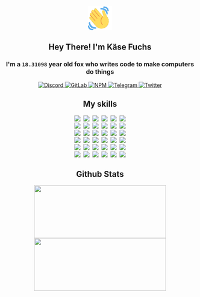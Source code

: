 <div><p align=center><img src=./resources/images/wave.gif width=64px height=64px></p><h2 align=center>Hey There! I'm Käse Fuchs</h2><h3 align=center>I'm a <code>18.31098</code> year old fox who writes code to make computers do things</h3><p align=center><a href=https://discord.com/users/507526681125322772><img alt=Discord src="https://img.shields.io/badge/Discord-5865F2?logo=discord&logoColor=white&style=flat-square#98108ab152de995902782cda2af3fbdf"> </a><a href=https://gitlab.com/kasefuchs><img alt=GitLab src="https://img.shields.io/badge/GitLab-330F63?logo=gitlab&logoColor=white&style=flat-square#98108ab152de995902782cda2af3fbdf"> </a><a href=https://npmjs.com/~kasefuchs><img alt=NPM src="https://img.shields.io/badge/NPM-CB3837?logo=npm&logoColor=white&style=flat-square#98108ab152de995902782cda2af3fbdf"> </a><a href=https://t.me/kasefuchs><img alt=Telegram src="https://img.shields.io/badge/Telegram-2CA5E0?logo=telegram&logoColor=white&style=flat-square#98108ab152de995902782cda2af3fbdf"> </a><a href=https://twitter.com/kasefuchs><img alt=Twitter src="https://img.shields.io/badge/Twitter-1DA1F2?logo=twitter&logoColor=white&style=flat-square#98108ab152de995902782cda2af3fbdf"></a></p><h2 align=center>My skills</h2><p align=center><a href=https://aws.amazon.com/ ><picture><source srcset="https://skillicons.dev/icons?i=aws&theme=dark#98108ab152de995902782cda2af3fbdf" media="(prefers-color-scheme: dark)"><source srcset="https://skillicons.dev/icons?i=aws&theme=light#98108ab152de995902782cda2af3fbdf" media="(prefers-color-scheme: light), (prefers-color-scheme: no-preference)"><img src="https://skillicons.dev/icons?i=aws&theme=light#98108ab152de995902782cda2af3fbdf"></picture></a>&nbsp;&nbsp;<a href=https://en.wikipedia.org/wiki/Bash_(Unix_shell)><picture><source srcset="https://skillicons.dev/icons?i=bash&theme=dark#98108ab152de995902782cda2af3fbdf" media="(prefers-color-scheme: dark)"><source srcset="https://skillicons.dev/icons?i=bash&theme=light#98108ab152de995902782cda2af3fbdf" media="(prefers-color-scheme: light), (prefers-color-scheme: no-preference)"><img src="https://skillicons.dev/icons?i=bash&theme=light#98108ab152de995902782cda2af3fbdf"></picture></a>&nbsp;&nbsp;<a href=https://discord.com/developers/docs><picture><source srcset="https://skillicons.dev/icons?i=bots&theme=dark#98108ab152de995902782cda2af3fbdf" media="(prefers-color-scheme: dark)"><source srcset="https://skillicons.dev/icons?i=bots&theme=light#98108ab152de995902782cda2af3fbdf" media="(prefers-color-scheme: light), (prefers-color-scheme: no-preference)"><img src="https://skillicons.dev/icons?i=bots&theme=light#98108ab152de995902782cda2af3fbdf"></picture></a>&nbsp;&nbsp;<a href=https://www.cloudflare.com/ ><picture><source srcset="https://skillicons.dev/icons?i=cloudflare&theme=dark#98108ab152de995902782cda2af3fbdf" media="(prefers-color-scheme: dark)"><source srcset="https://skillicons.dev/icons?i=cloudflare&theme=light#98108ab152de995902782cda2af3fbdf" media="(prefers-color-scheme: light), (prefers-color-scheme: no-preference)"><img src="https://skillicons.dev/icons?i=cloudflare&theme=light#98108ab152de995902782cda2af3fbdf"></picture></a>&nbsp;&nbsp;<a href=https://en.wikipedia.org/wiki/CSS><picture><source srcset="https://skillicons.dev/icons?i=css&theme=dark#98108ab152de995902782cda2af3fbdf" media="(prefers-color-scheme: dark)"><source srcset="https://skillicons.dev/icons?i=css&theme=light#98108ab152de995902782cda2af3fbdf" media="(prefers-color-scheme: light), (prefers-color-scheme: no-preference)"><img src="https://skillicons.dev/icons?i=css&theme=light#98108ab152de995902782cda2af3fbdf"></picture></a>&nbsp;&nbsp;<a href=https://www.docker.com/ ><picture><source srcset="https://skillicons.dev/icons?i=docker&theme=dark#98108ab152de995902782cda2af3fbdf" media="(prefers-color-scheme: dark)"><source srcset="https://skillicons.dev/icons?i=docker&theme=light#98108ab152de995902782cda2af3fbdf" media="(prefers-color-scheme: light), (prefers-color-scheme: no-preference)"><img src="https://skillicons.dev/icons?i=docker&theme=light#98108ab152de995902782cda2af3fbdf"></picture></a><br><a href=https://www.electronjs.org/ ><picture><source srcset="https://skillicons.dev/icons?i=electron&theme=dark#98108ab152de995902782cda2af3fbdf" media="(prefers-color-scheme: dark)"><source srcset="https://skillicons.dev/icons?i=electron&theme=light#98108ab152de995902782cda2af3fbdf" media="(prefers-color-scheme: light), (prefers-color-scheme: no-preference)"><img src="https://skillicons.dev/icons?i=electron&theme=light#98108ab152de995902782cda2af3fbdf"></picture></a>&nbsp;&nbsp;<a href=https://expressjs.com/ ><picture><source srcset="https://skillicons.dev/icons?i=express&theme=dark#98108ab152de995902782cda2af3fbdf" media="(prefers-color-scheme: dark)"><source srcset="https://skillicons.dev/icons?i=express&theme=light#98108ab152de995902782cda2af3fbdf" media="(prefers-color-scheme: light), (prefers-color-scheme: no-preference)"><img src="https://skillicons.dev/icons?i=express&theme=light#98108ab152de995902782cda2af3fbdf"></picture></a>&nbsp;&nbsp;<a href=https://www.figma.com/ ><picture><source srcset="https://skillicons.dev/icons?i=figma&theme=dark#98108ab152de995902782cda2af3fbdf" media="(prefers-color-scheme: dark)"><source srcset="https://skillicons.dev/icons?i=figma&theme=light#98108ab152de995902782cda2af3fbdf" media="(prefers-color-scheme: light), (prefers-color-scheme: no-preference)"><img src="https://skillicons.dev/icons?i=figma&theme=light#98108ab152de995902782cda2af3fbdf"></picture></a>&nbsp;&nbsp;<a href=https://firebase.google.com/ ><picture><source srcset="https://skillicons.dev/icons?i=firebase&theme=dark#98108ab152de995902782cda2af3fbdf" media="(prefers-color-scheme: dark)"><source srcset="https://skillicons.dev/icons?i=firebase&theme=light#98108ab152de995902782cda2af3fbdf" media="(prefers-color-scheme: light), (prefers-color-scheme: no-preference)"><img src="https://skillicons.dev/icons?i=firebase&theme=light#98108ab152de995902782cda2af3fbdf"></picture></a>&nbsp;&nbsp;<a href=https://flask.palletsprojects.com/ ><picture><source srcset="https://skillicons.dev/icons?i=flask&theme=dark#98108ab152de995902782cda2af3fbdf" media="(prefers-color-scheme: dark)"><source srcset="https://skillicons.dev/icons?i=flask&theme=light#98108ab152de995902782cda2af3fbdf" media="(prefers-color-scheme: light), (prefers-color-scheme: no-preference)"><img src="https://skillicons.dev/icons?i=flask&theme=light#98108ab152de995902782cda2af3fbdf"></picture></a>&nbsp;&nbsp;<a href=https://cloud.google.com/ ><picture><source srcset="https://skillicons.dev/icons?i=gcp&theme=dark#98108ab152de995902782cda2af3fbdf" media="(prefers-color-scheme: dark)"><source srcset="https://skillicons.dev/icons?i=gcp&theme=light#98108ab152de995902782cda2af3fbdf" media="(prefers-color-scheme: light), (prefers-color-scheme: no-preference)"><img src="https://skillicons.dev/icons?i=gcp&theme=light#98108ab152de995902782cda2af3fbdf"></picture></a><br><a href=https://git-scm.com/ ><picture><source srcset="https://skillicons.dev/icons?i=git&theme=dark#98108ab152de995902782cda2af3fbdf" media="(prefers-color-scheme: dark)"><source srcset="https://skillicons.dev/icons?i=git&theme=light#98108ab152de995902782cda2af3fbdf" media="(prefers-color-scheme: light), (prefers-color-scheme: no-preference)"><img src="https://skillicons.dev/icons?i=git&theme=light#98108ab152de995902782cda2af3fbdf"></picture></a>&nbsp;&nbsp;<a href=https://github.com/ ><picture><source srcset="https://skillicons.dev/icons?i=github&theme=dark#98108ab152de995902782cda2af3fbdf" media="(prefers-color-scheme: dark)"><source srcset="https://skillicons.dev/icons?i=github&theme=light#98108ab152de995902782cda2af3fbdf" media="(prefers-color-scheme: light), (prefers-color-scheme: no-preference)"><img src="https://skillicons.dev/icons?i=github&theme=light#98108ab152de995902782cda2af3fbdf"></picture></a>&nbsp;&nbsp;<a href=https://gitlab.com/ ><picture><source srcset="https://skillicons.dev/icons?i=gitlab&theme=dark#98108ab152de995902782cda2af3fbdf" media="(prefers-color-scheme: dark)"><source srcset="https://skillicons.dev/icons?i=gitlab&theme=light#98108ab152de995902782cda2af3fbdf" media="(prefers-color-scheme: light), (prefers-color-scheme: no-preference)"><img src="https://skillicons.dev/icons?i=gitlab&theme=light#98108ab152de995902782cda2af3fbdf"></picture></a>&nbsp;&nbsp;<a href=https://www.heroku.com/ ><picture><source srcset="https://skillicons.dev/icons?i=heroku&theme=dark#98108ab152de995902782cda2af3fbdf" media="(prefers-color-scheme: dark)"><source srcset="https://skillicons.dev/icons?i=heroku&theme=light#98108ab152de995902782cda2af3fbdf" media="(prefers-color-scheme: light), (prefers-color-scheme: no-preference)"><img src="https://skillicons.dev/icons?i=heroku&theme=light#98108ab152de995902782cda2af3fbdf"></picture></a>&nbsp;&nbsp;<a href=https://en.wikipedia.org/wiki/HTML><picture><source srcset="https://skillicons.dev/icons?i=html&theme=dark#98108ab152de995902782cda2af3fbdf" media="(prefers-color-scheme: dark)"><source srcset="https://skillicons.dev/icons?i=html&theme=light#98108ab152de995902782cda2af3fbdf" media="(prefers-color-scheme: light), (prefers-color-scheme: no-preference)"><img src="https://skillicons.dev/icons?i=html&theme=light#98108ab152de995902782cda2af3fbdf"></picture></a>&nbsp;&nbsp;<a href=https://en.wikipedia.org/wiki/JavaScript><picture><source srcset="https://skillicons.dev/icons?i=js&theme=dark#98108ab152de995902782cda2af3fbdf" media="(prefers-color-scheme: dark)"><source srcset="https://skillicons.dev/icons?i=js&theme=light#98108ab152de995902782cda2af3fbdf" media="(prefers-color-scheme: light), (prefers-color-scheme: no-preference)"><img src="https://skillicons.dev/icons?i=js&theme=light#98108ab152de995902782cda2af3fbdf"></picture></a><br><a href=https://en.wikipedia.org/wiki/Linux><picture><source srcset="https://skillicons.dev/icons?i=linux&theme=dark#98108ab152de995902782cda2af3fbdf" media="(prefers-color-scheme: dark)"><source srcset="https://skillicons.dev/icons?i=linux&theme=light#98108ab152de995902782cda2af3fbdf" media="(prefers-color-scheme: light), (prefers-color-scheme: no-preference)"><img src="https://skillicons.dev/icons?i=linux&theme=light#98108ab152de995902782cda2af3fbdf"></picture></a>&nbsp;&nbsp;<a href=https://mui.com/ ><picture><source srcset="https://skillicons.dev/icons?i=materialui&theme=dark#98108ab152de995902782cda2af3fbdf" media="(prefers-color-scheme: dark)"><source srcset="https://skillicons.dev/icons?i=materialui&theme=light#98108ab152de995902782cda2af3fbdf" media="(prefers-color-scheme: light), (prefers-color-scheme: no-preference)"><img src="https://skillicons.dev/icons?i=materialui&theme=light#98108ab152de995902782cda2af3fbdf"></picture></a>&nbsp;&nbsp;<a href=https://en.wikipedia.org/wiki/Markdown><picture><source srcset="https://skillicons.dev/icons?i=md&theme=dark#98108ab152de995902782cda2af3fbdf" media="(prefers-color-scheme: dark)"><source srcset="https://skillicons.dev/icons?i=md&theme=light#98108ab152de995902782cda2af3fbdf" media="(prefers-color-scheme: light), (prefers-color-scheme: no-preference)"><img src="https://skillicons.dev/icons?i=md&theme=light#98108ab152de995902782cda2af3fbdf"></picture></a>&nbsp;&nbsp;<a href=https://www.mongodb.com/ ><picture><source srcset="https://skillicons.dev/icons?i=mongodb&theme=dark#98108ab152de995902782cda2af3fbdf" media="(prefers-color-scheme: dark)"><source srcset="https://skillicons.dev/icons?i=mongodb&theme=light#98108ab152de995902782cda2af3fbdf" media="(prefers-color-scheme: light), (prefers-color-scheme: no-preference)"><img src="https://skillicons.dev/icons?i=mongodb&theme=light#98108ab152de995902782cda2af3fbdf"></picture></a>&nbsp;&nbsp;<a href=https://www.mysql.com/ ><picture><source srcset="https://skillicons.dev/icons?i=mysql&theme=dark#98108ab152de995902782cda2af3fbdf" media="(prefers-color-scheme: dark)"><source srcset="https://skillicons.dev/icons?i=mysql&theme=light#98108ab152de995902782cda2af3fbdf" media="(prefers-color-scheme: light), (prefers-color-scheme: no-preference)"><img src="https://skillicons.dev/icons?i=mysql&theme=light#98108ab152de995902782cda2af3fbdf"></picture></a>&nbsp;&nbsp;<a href=https://nextjs.org/ ><picture><source srcset="https://skillicons.dev/icons?i=nextjs&theme=dark#98108ab152de995902782cda2af3fbdf" media="(prefers-color-scheme: dark)"><source srcset="https://skillicons.dev/icons?i=nextjs&theme=light#98108ab152de995902782cda2af3fbdf" media="(prefers-color-scheme: light), (prefers-color-scheme: no-preference)"><img src="https://skillicons.dev/icons?i=nextjs&theme=light#98108ab152de995902782cda2af3fbdf"></picture></a><br><a href=https://nodejs.org/en/ ><picture><source srcset="https://skillicons.dev/icons?i=nodejs&theme=dark#98108ab152de995902782cda2af3fbdf" media="(prefers-color-scheme: dark)"><source srcset="https://skillicons.dev/icons?i=nodejs&theme=light#98108ab152de995902782cda2af3fbdf" media="(prefers-color-scheme: light), (prefers-color-scheme: no-preference)"><img src="https://skillicons.dev/icons?i=nodejs&theme=light#98108ab152de995902782cda2af3fbdf"></picture></a>&nbsp;&nbsp;<a href=https://www.postgresql.org/ ><picture><source srcset="https://skillicons.dev/icons?i=postgres&theme=dark#98108ab152de995902782cda2af3fbdf" media="(prefers-color-scheme: dark)"><source srcset="https://skillicons.dev/icons?i=postgres&theme=light#98108ab152de995902782cda2af3fbdf" media="(prefers-color-scheme: light), (prefers-color-scheme: no-preference)"><img src="https://skillicons.dev/icons?i=postgres&theme=light#98108ab152de995902782cda2af3fbdf"></picture></a>&nbsp;&nbsp;<a href=https://learn.microsoft.com/en-us/powershell/ ><picture><source srcset="https://skillicons.dev/icons?i=powershell&theme=dark#98108ab152de995902782cda2af3fbdf" media="(prefers-color-scheme: dark)"><source srcset="https://skillicons.dev/icons?i=powershell&theme=light#98108ab152de995902782cda2af3fbdf" media="(prefers-color-scheme: light), (prefers-color-scheme: no-preference)"><img src="https://skillicons.dev/icons?i=powershell&theme=light#98108ab152de995902782cda2af3fbdf"></picture></a>&nbsp;&nbsp;<a href=https://www.python.org/ ><picture><source srcset="https://skillicons.dev/icons?i=py&theme=dark#98108ab152de995902782cda2af3fbdf" media="(prefers-color-scheme: dark)"><source srcset="https://skillicons.dev/icons?i=py&theme=light#98108ab152de995902782cda2af3fbdf" media="(prefers-color-scheme: light), (prefers-color-scheme: no-preference)"><img src="https://skillicons.dev/icons?i=py&theme=light#98108ab152de995902782cda2af3fbdf"></picture></a>&nbsp;&nbsp;<a href=https://www.raspberrypi.org/ ><picture><source srcset="https://skillicons.dev/icons?i=raspberrypi&theme=dark#98108ab152de995902782cda2af3fbdf" media="(prefers-color-scheme: dark)"><source srcset="https://skillicons.dev/icons?i=raspberrypi&theme=light#98108ab152de995902782cda2af3fbdf" media="(prefers-color-scheme: light), (prefers-color-scheme: no-preference)"><img src="https://skillicons.dev/icons?i=raspberrypi&theme=light#98108ab152de995902782cda2af3fbdf"></picture></a>&nbsp;&nbsp;<a href=https://reactjs.org/ ><picture><source srcset="https://skillicons.dev/icons?i=react&theme=dark#98108ab152de995902782cda2af3fbdf" media="(prefers-color-scheme: dark)"><source srcset="https://skillicons.dev/icons?i=react&theme=light#98108ab152de995902782cda2af3fbdf" media="(prefers-color-scheme: light), (prefers-color-scheme: no-preference)"><img src="https://skillicons.dev/icons?i=react&theme=light#98108ab152de995902782cda2af3fbdf"></picture></a><br><a href=https://redux.js.org/ ><picture><source srcset="https://skillicons.dev/icons?i=redux&theme=dark#98108ab152de995902782cda2af3fbdf" media="(prefers-color-scheme: dark)"><source srcset="https://skillicons.dev/icons?i=redux&theme=light#98108ab152de995902782cda2af3fbdf" media="(prefers-color-scheme: light), (prefers-color-scheme: no-preference)"><img src="https://skillicons.dev/icons?i=redux&theme=light#98108ab152de995902782cda2af3fbdf"></picture></a>&nbsp;&nbsp;<a href=https://en.wikipedia.org/wiki/Regular_expression><picture><source srcset="https://skillicons.dev/icons?i=regex&theme=dark#98108ab152de995902782cda2af3fbdf" media="(prefers-color-scheme: dark)"><source srcset="https://skillicons.dev/icons?i=regex&theme=light#98108ab152de995902782cda2af3fbdf" media="(prefers-color-scheme: light), (prefers-color-scheme: no-preference)"><img src="https://skillicons.dev/icons?i=regex&theme=light#98108ab152de995902782cda2af3fbdf"></picture></a>&nbsp;&nbsp;<a href=https://en.wikipedia.org/wiki/Sass_(stylesheet_language)><picture><source srcset="https://skillicons.dev/icons?i=sass&theme=dark#98108ab152de995902782cda2af3fbdf" media="(prefers-color-scheme: dark)"><source srcset="https://skillicons.dev/icons?i=sass&theme=light#98108ab152de995902782cda2af3fbdf" media="(prefers-color-scheme: light), (prefers-color-scheme: no-preference)"><img src="https://skillicons.dev/icons?i=sass&theme=light#98108ab152de995902782cda2af3fbdf"></picture></a>&nbsp;&nbsp;<a href=https://www.typescriptlang.org/ ><picture><source srcset="https://skillicons.dev/icons?i=ts&theme=dark#98108ab152de995902782cda2af3fbdf" media="(prefers-color-scheme: dark)"><source srcset="https://skillicons.dev/icons?i=ts&theme=light#98108ab152de995902782cda2af3fbdf" media="(prefers-color-scheme: light), (prefers-color-scheme: no-preference)"><img src="https://skillicons.dev/icons?i=ts&theme=light#98108ab152de995902782cda2af3fbdf"></picture></a>&nbsp;&nbsp;<a href=https://unity.com/ ><picture><source srcset="https://skillicons.dev/icons?i=unity&theme=dark#98108ab152de995902782cda2af3fbdf" media="(prefers-color-scheme: dark)"><source srcset="https://skillicons.dev/icons?i=unity&theme=light#98108ab152de995902782cda2af3fbdf" media="(prefers-color-scheme: light), (prefers-color-scheme: no-preference)"><img src="https://skillicons.dev/icons?i=unity&theme=light#98108ab152de995902782cda2af3fbdf"></picture></a>&nbsp;&nbsp;<a href=https://workers.cloudflare.com/ ><picture><source srcset="https://skillicons.dev/icons?i=workers&theme=dark#98108ab152de995902782cda2af3fbdf" media="(prefers-color-scheme: dark)"><source srcset="https://skillicons.dev/icons?i=workers&theme=light#98108ab152de995902782cda2af3fbdf" media="(prefers-color-scheme: light), (prefers-color-scheme: no-preference)"><img src="https://skillicons.dev/icons?i=workers&theme=light#98108ab152de995902782cda2af3fbdf"></picture></a><br></p><h2 align=center>Github Stats</h2><p align=center><picture><source srcset="https://github-readme-stats-kasefuchs.vercel.app/api/?count_private=true&hide_border=true&hide_rank=true&line_height=20&hide_title=true&username=Kasefuchs&theme=dark#98108ab152de995902782cda2af3fbdf" media="(prefers-color-scheme: dark)"><source srcset="https://github-readme-stats-kasefuchs.vercel.app/api/?count_private=true&hide_border=true&hide_rank=true&line_height=20&hide_title=true&username=Kasefuchs&theme=light#98108ab152de995902782cda2af3fbdf" media="(prefers-color-scheme: light), (prefers-color-scheme: no-preference)"><img align=middle width=350 height=140 src="https://github-readme-stats-kasefuchs.vercel.app/api/?count_private=true&hide_border=true&hide_rank=true&line_height=20&hide_title=true&username=Kasefuchs&theme=light#98108ab152de995902782cda2af3fbdf"></picture><picture><source srcset="https://github-readme-stats-kasefuchs.vercel.app/api/top-langs/?count_private=true&hide_border=true&layout=compact&username=Kasefuchs&theme=dark#98108ab152de995902782cda2af3fbdf" media="(prefers-color-scheme: dark)"><source srcset="https://github-readme-stats-kasefuchs.vercel.app/api/top-langs/?count_private=true&hide_border=true&layout=compact&username=Kasefuchs&theme=light#98108ab152de995902782cda2af3fbdf" media="(prefers-color-scheme: light), (prefers-color-scheme: no-preference)"><img align=middle width=350 height=140 src="https://github-readme-stats-kasefuchs.vercel.app/api/top-langs/?count_private=true&hide_border=true&layout=compact&username=Kasefuchs&theme=light#98108ab152de995902782cda2af3fbdf"></picture></p><img src="https://hit.yhype.me/github/profile?user_id=64592097#98108ab152de995902782cda2af3fbdf" alt=""></div>